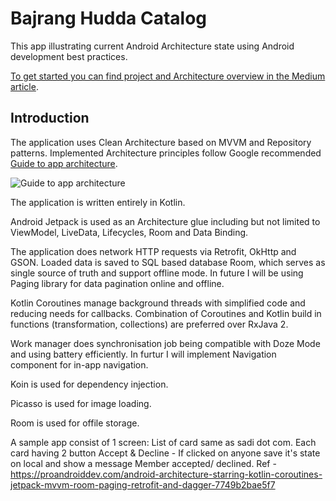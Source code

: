 Bajrang Hudda Catalog
=========================

This app illustrating current Android Architecture state using Android development best
practices.

[To get started you can find project and Architecture overview in the Medium article](https://medium.com/@eli.fox/android-architecture-starring-kotlin-coroutines-jetpack-mvvm-room-paging-retrofit-and-dagger-7749b2bae5f7?sk=9c5a7af2fbf5d4a04e72322bfb245489). 

Introduction
------------

The application uses Clean Architecture based on MVVM and Repository patterns. Implemented
Architecture principles follow Google recommended [Guide to app architecture](https://developer.android.com/jetpack/docs/guide).

![Guide to app architecture](screenshots/guide-to-app-architecture.png "Guide to app architecture")

The application is written entirely in Kotlin.

Android Jetpack is used as an Architecture glue including but not limited to ViewModel, LiveData,
Lifecycles, Room and Data Binding.

The application does network HTTP requests via Retrofit, OkHttp and GSON. Loaded data is saved to
SQL based database Room, which serves as single source of truth and support offline mode.
In future I will be using Paging library for data pagination online and offline.

Kotlin Coroutines manage background threads with simplified code and reducing needs for callbacks.
Combination of Coroutines and Kotlin build in functions (transformation, collections) are preferred
over RxJava 2.

Work manager does synchronisation job being compatible with Doze Mode and using battery efficiently.
In furtur I will implement Navigation component for in-app navigation.

Koin is used for dependency injection.

Picasso is used for image loading.

Room is used for offile storage.


A sample app consist of 1 screen: List of card same as sadi dot com. Each card having 2 button Accept & Decline - If clicked on anyone save it's state on local and show a message Member accepted/ declined. 
Ref - https://proandroiddev.com/android-architecture-starring-kotlin-coroutines-jetpack-mvvm-room-paging-retrofit-and-dagger-7749b2bae5f7
